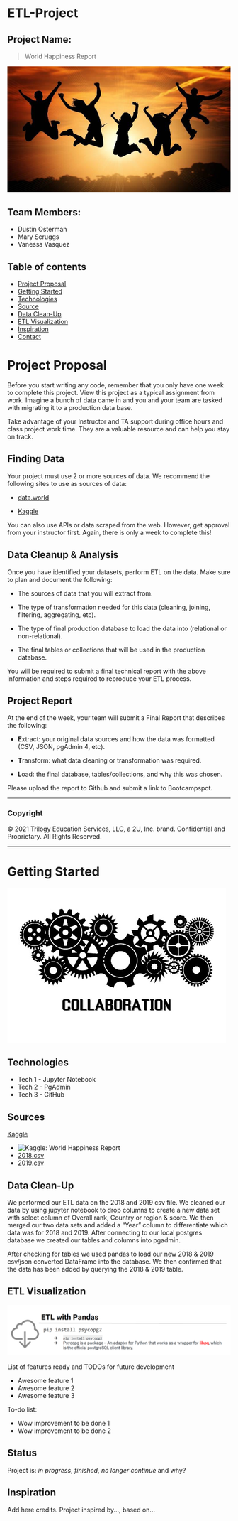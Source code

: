 # ETL-Project

## Project Name:
> World Happiness Report

![joy.jpg](./images/joy.jpg)

## Team Members: 
* Dustin Osterman
* Mary Scruggs
* Vanessa Vasquez

## Table of contents
* [Project Proposal](#Project-Proposal)
* [Getting Started](#Getting-Started)
* [Technologies](#technologies)
* [Source](#source)
* [Data Clean-Up](#data-clean-up)
* [ETL Visualization](#ETL-Visualization)
* [Inspiration](#inspiration)
* [Contact](#contact)

# Project Proposal
Before you start writing any code, remember that you only have one week to complete this project. View this project as a typical assignment from work. Imagine a bunch of data came in and you and your team are tasked with migrating it to a production data base.

Take advantage of your Instructor and TA support during office hours and class project work time. They are a valuable resource and can help you stay on track.

## Finding Data

Your project must use 2 or more sources of data. We recommend the following sites to use as sources of data:

* [data.world](https://data.world/)

* [Kaggle](https://www.kaggle.com/)

You can also use APIs or data scraped from the web. However, get approval from your instructor first. Again, there is only a week to complete this!

## Data Cleanup & Analysis

Once you have identified your datasets, perform ETL on the data. Make sure to plan and document the following:

* The sources of data that you will extract from.

* The type of transformation needed for this data (cleaning, joining, filtering, aggregating, etc).

* The type of final production database to load the data into (relational or non-relational).

* The final tables or collections that will be used in the production database.

You will be required to submit a final technical report with the above information and steps required to reproduce your ETL process.

## Project Report

At the end of the week, your team will submit a Final Report that describes the following:

* **E**xtract: your original data sources and how the data was formatted (CSV, JSON, pgAdmin 4, etc).

* **T**ransform: what data cleaning or transformation was required.

* **L**oad: the final database, tables/collections, and why this was chosen.

Please upload the report to Github and submit a link to Bootcampspot.

- - -

### Copyright

© 2021 Trilogy Education Services, LLC, a 2U, Inc. brand. Confidential and Proprietary. All Rights Reserved.

- - - - - - - - - 

# Getting Started
![started.jpg](./images/started.jpg)

## Technologies
* Tech 1 - Jupyter Notebook
* Tech 2 - PgAdmin
* Tech 3 - GitHub

## Sources
[Kaggle](https://www.kaggle.com/)

* ![Kaggle: World Happiness Report](https://www.kaggle.com/unsdsn/world-happiness/activity)
* [2018.csv](./Resources/2018.csv)
* [2019.csv](./Resources/2019.csv)

## Data Clean-Up
We performed our ETL data on the 2018 and 2019 csv file. We cleaned our data by using jupyter notebook to drop columns to create a new data set with select column of Overall rank, Country or region & score. We then merged our two data sets and added a “Year” column to differentiate which data was for 2018 and 2019. After connecting to our local postgres database we created our tables and columns into pgadmin.

After checking for tables we used pandas to load our new 2018 & 2019 csv/json converted DataFrame into the database. We then confirmed that the data has been added by querying the 2018 & 2019 table.

## ETL Visualization

![ETLwithPandas.PNG](./images/ETLwithPandas.PNG)

List of features ready and TODOs for future development
* Awesome feature 1
* Awesome feature 2
* Awesome feature 3

To-do list:
* Wow improvement to be done 1
* Wow improvement to be done 2

## Status
Project is: _in progress_, _finished_, _no longer continue_ and why?

## Inspiration
Add here credits. Project inspired by..., based on...


